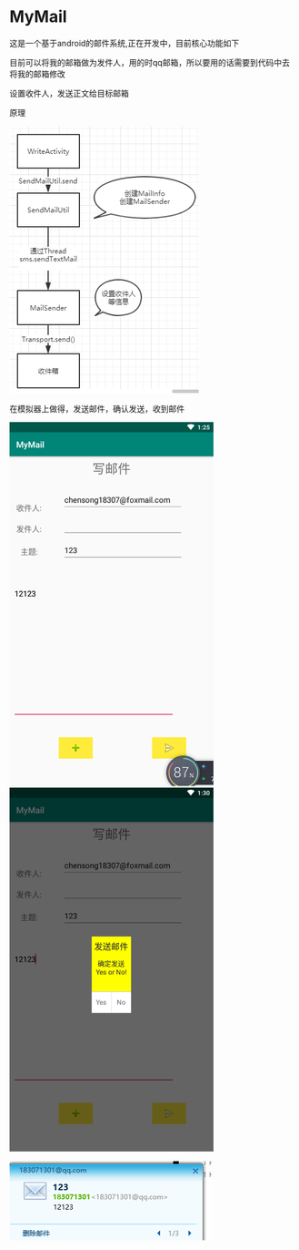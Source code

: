 # MyMail
这是一个基于android的邮件系统,正在开发中，目前核心功能如下

目前可以将我的邮箱做为发件人，用的时qq邮箱，所以要用的话需要到代码中去将我的邮箱修改

设置收件人，发送正文给目标邮箱

原理

![原理](https://github.com/15574946385/MyMail/blob/master/img/%E5%8F%91%E9%80%81%E9%82%AE%E4%BB%B6%E5%8E%9F%E7%90%86.png)

在模拟器上做得，发送邮件，确认发送，收到邮件

![发邮件](https://github.com/15574946385/MyMail/blob/master/img/%E5%8F%91%E9%82%AE%E4%BB%B6.png
)
![确认发送](https://github.com/15574946385/MyMail/blob/master/img/%E7%A1%AE%E5%AE%9A%E5%8F%91%E9%80%81.png)

![收到邮件](https://github.com/15574946385/MyMail/blob/master/img/%E6%94%B6%E5%88%B0%E9%82%AE%E4%BB%B6.png
)




